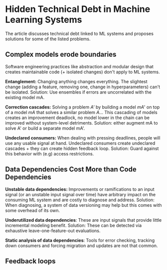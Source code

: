 # Hidden Technical Debt in Machine Learning Systems

The article discusses technical debt linked to ML systems and proposes solutions for some of the listed problems.

## Complex models erode boundaries

Software engineering practices like abstraction and modular design that creates maintainable code (+ isolated changes) don't apply to ML systems.

**Entanglement:** Changing anything changes everything. The slightest change (adding a feature, removing one, change in hyperparameters) can't be isolated. Solution: Use ensembles if errors are uncorrelated with the existing model mA.

**Correction cascades:** Solving a problem *A'* by building a model *mA*' on top of a model *mA* that solves a similar problem *A*... This cascading of models creates an improvement deadlock, no model lower in the chain can be improved without system-level detriments. Solution: either augment mA to solve A' or build a separate model mA'.

**Undeclared consumers:** When dealing with pressing deadlines, people will use any usable signal at hand. Undeclared consumers create undeclared cascades + they can create hidden feedback loop. Solution: Guard against this behavior with (e.g) access restrictions.

## Data Dependencies Cost More than Code Dependencies

**Unstable data dependencies:** Improvements or ramifications to an input signal (or an unstable input signal over time) have arbitrary impact on the consuming ML system and are costly to diagnose and address. Solution: When diagnosing, a system of data versioning may help but this comes with some overhead of its own.

**Underutilized data dependencies**: These are input signals that provide little incremental modeling benefit. Solution: These can be detected via exhaustive leave-one-feature-out evaluations.

**Static analysis of data dependencies**: Tools for error checking, tracking down consumers and forcing migration and updates are not that common.

## Feedback loops

